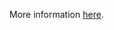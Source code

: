More information [here](https://docs.bridgecrew.io/docs/ensure-azure-client-certificates-are-enforced-for-api-management).
